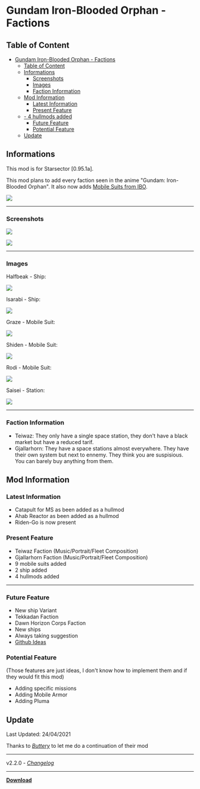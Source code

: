 # Gundam Iron-Blooded Orphan - Factions

## Table of Content
- [Gundam Iron-Blooded Orphan - Factions](#gundam-iron-blooded-orphan---factions)
  - [Table of Content](#table-of-content)
  - [Informations](#informations)
    - [Screenshots](#screenshots)
    - [Images](#images)
    - [Faction Information](#faction-information)
  - [Mod Information](#mod-information)
    - [Latest Information](#latest-information)
    - [Present Feature](#present-feature)
  - [- 4 hullmods added](#--4-hullmods-added)
    - [Future Feature](#future-feature)
    - [Potential Feature](#potential-feature)
  - [Update](#update)

## Informations

This mod is for Starsector [0.95.1a].

This mod plans to add every faction seen in the anime "Gundam: Iron-Blooded Orphan".
It also now adds [Mobile Suits from IBO](https://fractalsoftworks.com/forum/index.php?topic=11997.0).


![](https://img.shields.io/github/downloads/Laroustine/mod-starsector-ibo-faction/total?style=flat-square)

---
### Screenshots

![](https://user-images.githubusercontent.com/47363827/158052553-35b3686d-436e-456a-8d92-48e7c1117b19.png)

![](https://user-images.githubusercontent.com/47363827/158052555-7d6f40d2-af55-4af5-bba5-36a1a7e5bf9b.png)

---

### Images
Halfbeak - Ship:

![](https://user-images.githubusercontent.com/47363827/159108452-521090f9-88f0-4314-a761-9a467dde0545.png)

Isarabi - Ship:

![](https://user-images.githubusercontent.com/47363827/159598838-5da2b13d-b839-443c-9a2d-186124f32c38.png)

Graze - Mobile Suit:

![](https://user-images.githubusercontent.com/47363827/159598805-d75a0503-de81-4eed-b9f1-6ddd5b012cea.png)

Shiden - Mobile Suit:

![](https://user-images.githubusercontent.com/47363827/164999800-e91a5144-10da-47b9-9619-4f07f232e868.png)

Rodi - Mobile Suit:

![](https://user-images.githubusercontent.com/47363827/159598832-51885010-e9c0-4d51-affd-14f42f90669a.png)

Saisei - Station:

![](https://user-images.githubusercontent.com/47363827/159108456-b41b12c3-91cb-404c-be63-04edc55414dc.png)

---

### Faction Information
- Teiwaz: They only have a single space station, they don't have a black market but have a reduced tarif.
- Gjallarhorn: They have a space stations almost everywhere. They have their own system but next to ennemy. They think you are suspisious. You can barely buy anything from them.

## Mod Information

### Latest Information
- Catapult for MS as been added as a hullmod
- Ahab Reactor as been added as a hullmod
- Riden-Go is now present

### Present Feature
- Teiwaz Faction (Music/Portrait/Fleet Composition)
- Gjallarhorn Faction (Music/Portrait/Fleet Composition)
- 9 mobile suits added
- 2 ship added
- 4 hullmods added
---
### Future Feature
- New ship Variant
- Tekkadan Faction
- Dawn Horizon Corps Faction
- New ships
- Always taking suggestion
- [Github Ideas](https://github.com/Laroustine/mod-starsector-ibo-faction/issues)

### Potential Feature
(Those features are just ideas, I don't know how to implement them and if they would fit this mod)
- Adding specific missions
- Adding Mobile Armor
- Adding Pluma

## Update

Last Updated: 24/04/2021

Thanks to _[Buttery](https://fractalsoftworks.com/forum/index.php?action=profile;u=5425)_ to let me do a continuation of their mod

---

v2.2.0 - _[Changelog](https://github.com/Laroustine/mod-starsector-ibo-faction/releases)_

--- 

**[Download](https://github.com/Laroustine/mod-starsector-ibo-faction/releases/download/v2.2.X/IBO-Faction-2.2.0.zip)**
